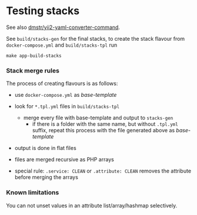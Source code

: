 Testing stacks
==============











See also [dmstr/yii2-yaml-converter-command](https://github.com/dmstr/yii2-yaml-converter-command).

See `build/stacks-gen` for the final stacks, to create the stack flavour from `docker-compose.yml` and `build/stacks-tpl` run

    make app-build-stacks

### Stack merge rules
    
The process of creating flavours is as follows:

- use `docker-compose.yml` as *base-template*
- look for `*.tpl.yml` files in `build/stacks-tpl`
  - merge every file with base-template and output to `stacks-gen`
    - if there is a folder with the same name, but without `.tpl.yml` suffix, repeat this process with the file generated above as *base-template*

- output is done in flat files
- files are merged recursive as PHP arrays
- special rule: `.service: CLEAN` or `.attribute: CLEAN` removes the attribute before merging the arrays
 
### Known limitations

You can not unset values in an attribute list/array/hashmap selectively.